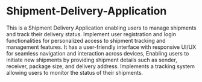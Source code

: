 # Shipment-Delivery-Application
This is a Shipment Delivery Application enabling users to manage shipments and track their delivery status. Implement user registration and login functionalities for personalized access to shipment tracking and management features. 
It has a user-friendly interface with responsive UI/UX for seamless navigation and interaction across devices, Enabling users to initiate new shipments by providing shipment details such as sender, receiver, package size, and delivery address.
Implements a tracking system allowing users to monitor the status of their shipments.

